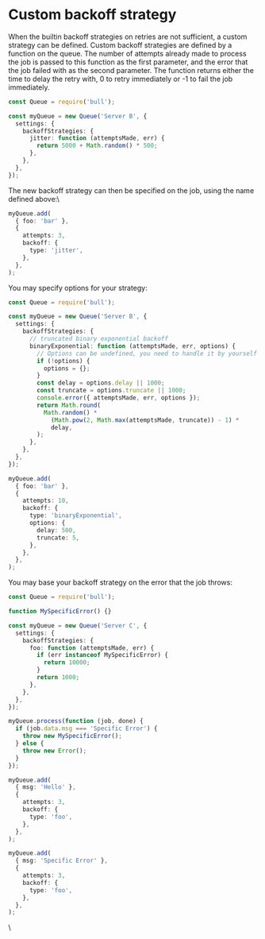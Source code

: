# Custom backoff strategy

When the builtin backoff strategies on retries are not sufficient, a custom strategy can be defined. Custom backoff strategies are defined by a function on the queue. The number of attempts already made to process the job is passed to this function as the first parameter, and the error that the job failed with as the second parameter. The function returns either the time to delay the retry with, 0 to retry immediately or -1 to fail the job immediately.

```typescript
const Queue = require('bull');

const myQueue = new Queue('Server B', {
  settings: {
    backoffStrategies: {
      jitter: function (attemptsMade, err) {
        return 5000 + Math.random() * 500;
      },
    },
  },
});
```

The new backoff strategy can then be specified on the job, using the name defined above:\

```typescript
myQueue.add(
  { foo: 'bar' },
  {
    attempts: 3,
    backoff: {
      type: 'jitter',
    },
  },
);
```

You may specify options for your strategy:

```typescript
const Queue = require('bull');

const myQueue = new Queue('Server B', {
  settings: {
    backoffStrategies: {
      // truncated binary exponential backoff
      binaryExponential: function (attemptsMade, err, options) {
        // Options can be undefined, you need to handle it by yourself
        if (!options) {
          options = {};
        }
        const delay = options.delay || 1000;
        const truncate = options.truncate || 1000;
        console.error({ attemptsMade, err, options });
        return Math.round(
          Math.random() *
            (Math.pow(2, Math.max(attemptsMade, truncate)) - 1) *
            delay,
        );
      },
    },
  },
});

myQueue.add(
  { foo: 'bar' },
  {
    attempts: 10,
    backoff: {
      type: 'binaryExponential',
      options: {
        delay: 500,
        truncate: 5,
      },
    },
  },
);
```

You may base your backoff strategy on the error that the job throws:

```typescript
const Queue = require('bull');

function MySpecificError() {}

const myQueue = new Queue('Server C', {
  settings: {
    backoffStrategies: {
      foo: function (attemptsMade, err) {
        if (err instanceof MySpecificError) {
          return 10000;
        }
        return 1000;
      },
    },
  },
});

myQueue.process(function (job, done) {
  if (job.data.msg === 'Specific Error') {
    throw new MySpecificError();
  } else {
    throw new Error();
  }
});

myQueue.add(
  { msg: 'Hello' },
  {
    attempts: 3,
    backoff: {
      type: 'foo',
    },
  },
);

myQueue.add(
  { msg: 'Specific Error' },
  {
    attempts: 3,
    backoff: {
      type: 'foo',
    },
  },
);
```

\
